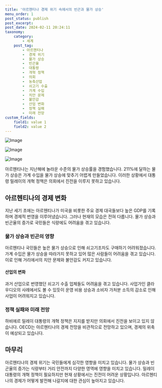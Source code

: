 ```yaml
---
title: '아르헨티나 경제 위기 속에서의 빈곤과 물가 상승'
menu_order: 1
post_status: publish
post_excerpt: 
post_date: 2024-02-11 20:24:11
taxonomy:
    category:
        - 세계
    post_tag:
        - 아르헨티나
        -  경제 위기
        -  물가 상승
        -  빈곤율
        -  대통령
        -  개혁 정책
        -  의회
        -  농축산업
        -  쇠고기 수출
        -  가계 수입
        -  치안 문제
        -  불안감
        -  산업 변화
        -  정책 실패
        -  미래 전망
custom_fields:
    field1: value 1
    field2: value 2
---
```


![Image](https://imgnews.pstatic.net/image/011/2024/02/11/0004298340_001_20240211144601027.jpg?type=w647)

![Image](https://imgnews.pstatic.net/image/011/2024/02/11/0004298340_002_20240211144601068.jpg?type=w647)

![Image](https://imgnews.pstatic.net/image/011/2024/02/11/0004298340_003_20240211144601109.jpg?type=w647)

아르헨티나는 지난해에 놀라운 수준의 물가 상승률을 경험했습니다. 211%에 달하는 물가 상승은 가계 수입을 물가 상승에 맞추기 어렵게 만들었습니다. 이러한 상황에서 대통령 밀레이의 개혁 정책은 의회에서 진전을 이루지 못하고 있습니다.
## 아르헨티나의 경제 변화
지난 세기 초에는 아르헨티나가 미국을 비롯한 주요 경제 대국들보다 높은 GDP를 기록하며 경제적 번영을 이루어냈습니다. 그러나 현재의 모습은 전혀 다릅니다. 물가 상승과 빈곤율의 증가로 국민들은 식량에도 어려움을 겪고 있습니다.
### 물가 상승과 빈곤의 영향
아르헨티나 국민들은 높은 물가 상승으로 인해 쇠고기조차도 구매하기 어려워졌습니다. 가계 수입은 물가 상승을 따라가지 못하고 있어 많은 사람들이 어려움을 겪고 있습니다. 이로 인해 거리에서의 치안 문제와 불안감도 커지고 있습니다.
#### 산업의 변화
과거 산업으로 번영했던 쇠고기 수출 업체들도 어려움을 겪고 있습니다. 사업가인 클라우디오의 사례에서도 볼 수 있듯이 운영 비용 상승과 소비자 가처분 소득의 감소로 인해 사업이 어려워지고 있습니다.
### 정책 실패와 미래 전망
하비에르 밀레이 대통령의 개혁 정책은 지지를 받지만 의회에서 진전을 보이고 있지 않습니다. OECD는 아르헨티나의 경제 전망을 비관적으로 전망하고 있으며, 경제의 위축이 예상되고 있습니다.
## 마무리
아르헨티나의 경제 위기는 국민들에게 심각한 영향을 미치고 있습니다. 물가 상승과 빈곤율의 증가는 식량부터 거리 안전까지 다양한 영역에 영향을 미치고 있습니다. 밀레이 대통령의 개혁 정책이 필요하지만 현재 상황에서는 진전이 어려운 상황입니다. 아르헨티나의 경제가 어떻게 발전해 나갈지에 대한 관심이 높아지고 있습니다.
